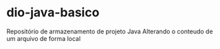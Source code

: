 # dio-java-basico
Repositório de armazenamento de projeto Java
Alterando o conteudo de um arquivo de forma local
